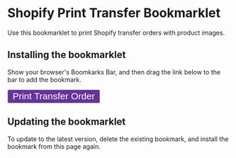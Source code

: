 # Shopify Print Transfer Bookmarklet

Use this bookmarklet to print Shopify transfer orders with product images.

## Installing the bookmarklet

Show your browser's Boomkarks Bar, and then drag the link below to the bar to
add the bookmark.

<a href="javascript(()=>{const e=document.querySelector('table.Polaris-DataTable__Table thead tr'),l=e.firstChild.cloneNode(!1);l.textContent='Image',e.prepend(l);const t=document.querySelector('table.Polaris-DataTable__Table tfoot tr'),a=t.firstChild.cloneNode(!1);t.prepend(a);let o=document.querySelectorAll('[class^=\'_Thumbnail\']');document.querySelectorAll('.Polaris-DataTable__TableRow').forEach(((e,l)=>{const t=e.firstChild.cloneNode(!1),a=o[l].cloneNode(!0);a.setAttribute('class',''),a.querySelector('span.Polaris-Thumbnail').classList.replace('Polaris-Thumbnail--sizeSmall','Polaris-Thumbnail--sizeLarge'),t.appendChild(a),e.prepend(t)})),window.print()})();" class="button">Print Transfer Order</a>

## Updating the bookmarklet

To update to the latest version, delete the existing bookmark, and install the
bookmark from this page again.

<style>
    .button {
        display: inline-block;
        font: 1.5em sans-serif;
        text-decoration: none;
        color: white;
        background-color: rebeccapurple;
        padding: 2pt 8pt;
        border: 1px solid silver;
        border-radius: 3px;
    }
    .button:hover {
        color: inherit;
        text-decoration: none;
    }
</style>
